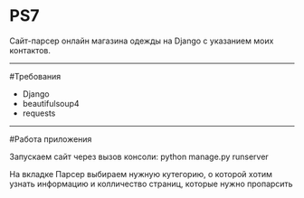 # PS7

Сайт-парсер онлайн магазина одежды на Django с указанием моих контактов. 

-----------------------------------------------------------------------

#Требования 

- Django
- beautifulsoup4
- requests

-----------------------------------------------------------------------

#Работа приложения 

Запускаем сайт через вызов консоли: python manage.py runserver

На вкладке Парсер выбираем нужную кутегорию, о которой хотим узнать информацию и колличество страниц, которые нужно пропарсить 
